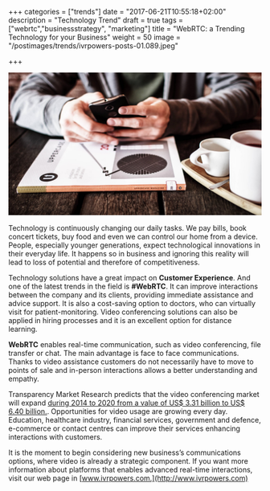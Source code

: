 +++
categories = ["trends"]
date = "2017-06-21T10:55:18+02:00"
description = "Technology Trend"
draft = true
tags = ["webrtc","businessstrategy", "marketing"]
title = "WebRTC: a Trending Technology for your Business"
weight = 50
image = "/postimages/trends/ivrpowers-posts-01.089.jpeg"

+++

![Man holding a phone](/postimages/trends/ivrpowers-posts-01.089.jpeg)

Technology is continuously changing our daily tasks. We pay bills, book concert tickets, buy food and even we can control our home from a device. People, especially younger generations, expect technological innovations in their everyday life. It happens so in business and ignoring this reality will lead to loss of potential and therefore of competitiveness.
 
Technology solutions have a great impact on **Customer Experience**. And one of the latest trends in the field is **#WebRTC**. It can improve interactions between the company and its clients, providing immediate assistance and advice support. It is also a cost-saving option to doctors, who can virtually visit for patient-monitoring. Video conferencing solutions can also be applied in hiring processes and it is an excellent option for distance learning.
 
**WebRTC** enables real-time communication, such as video conferencing, file transfer or chat. The main advantage is face to face communications. Thanks to video assistance customers do not necessarily have to move to points of sale and in-person interactions allows a better understanding and empathy.
 
Transparency Market Research predicts that the video conferencing market will expand [during 2014 to 2020 from a value of US$ 3.31 billion to US$ 6.40 billion.](https://globenewswire.com/news-release/2015/12/04/793038/10157897/en/Video-Conferencing-Market-to-Expand-at-9-3-CAGR-to-2020-Thanks-to-Increasing-Usage-in-Healthcare-and-Defense-Transparency-Market-Research.html ). Opportunities for video usage are growing every day. Education, healthcare industry, financial services, government and defence, e-commerce or contact centres can improve their services enhancing interactions with customers.
 
It is the moment to begin considering new business’s communications options, where video is already a strategic component. If you want more information about platforms that enables advanced real-time interactions, visit our web page in [www.ivrpowers.com.](http://www.ivrpowers.com)